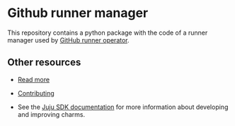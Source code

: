 <!-- vale Canonical.007-Headings-sentence-case = NO -->
# Github runner manager
<!-- vale Canonical.007-Headings-sentence-case = YES -->

This repository contains a python package with the code of a runner manager used 
by [GitHub runner operator](https://github.com/canonical/github-runner-operator).

## Other resources

<!-- If your charm is documented somewhere else other than Charmhub, provide a link separately. -->

- [Read more](https://example.com)

- [Contributing](CONTRIBUTING.md) <!-- or link to other contribution documentation -->

- See the [Juju SDK documentation](https://juju.is/docs/sdk) for more information about developing and improving charms.
